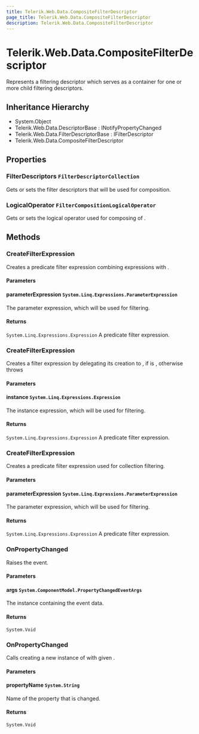 ```yaml
---
title: Telerik.Web.Data.CompositeFilterDescriptor
page_title: Telerik.Web.Data.CompositeFilterDescriptor
description: Telerik.Web.Data.CompositeFilterDescriptor
---
```


# Telerik.Web.Data.CompositeFilterDescriptor

Represents a filtering descriptor which serves as a container for one or more child filtering descriptors.

## Inheritance Hierarchy

* System.Object
* Telerik.Web.Data.DescriptorBase : INotifyPropertyChanged
* Telerik.Web.Data.FilterDescriptorBase : IFilterDescriptor
* Telerik.Web.Data.CompositeFilterDescriptor

## Properties

###  FilterDescriptors `FilterDescriptorCollection`

Gets or sets the filter descriptors that will be used for composition.

###  LogicalOperator `FilterCompositionLogicalOperator`

Gets or sets the logical operator used for composing of .

## Methods

###  CreateFilterExpression

Creates a predicate filter expression combining 
            expressions with .

#### Parameters

#### parameterExpression `System.Linq.Expressions.ParameterExpression`

The parameter expression, which will be used for filtering.

#### Returns

`System.Linq.Expressions.Expression` A predicate filter expression.

###  CreateFilterExpression

Creates a filter expression by delegating its creation to
            , if
             is , otherwise throws

#### Parameters

#### instance `System.Linq.Expressions.Expression`

The instance expression, which will be used for filtering.

#### Returns

`System.Linq.Expressions.Expression` A predicate filter expression.

###  CreateFilterExpression

Creates a predicate filter expression used for collection filtering.

#### Parameters

#### parameterExpression `System.Linq.Expressions.ParameterExpression`

The parameter expression, which will be used for filtering.

#### Returns

`System.Linq.Expressions.Expression` A predicate filter expression.

###  OnPropertyChanged

Raises the  event.

#### Parameters

#### args `System.ComponentModel.PropertyChangedEventArgs`

The  instance containing the event data.

#### Returns

`System.Void` 

###  OnPropertyChanged

Calls 
            creating a new instance of  with given .

#### Parameters

#### propertyName `System.String`

Name of the property that is changed.

#### Returns

`System.Void` 

